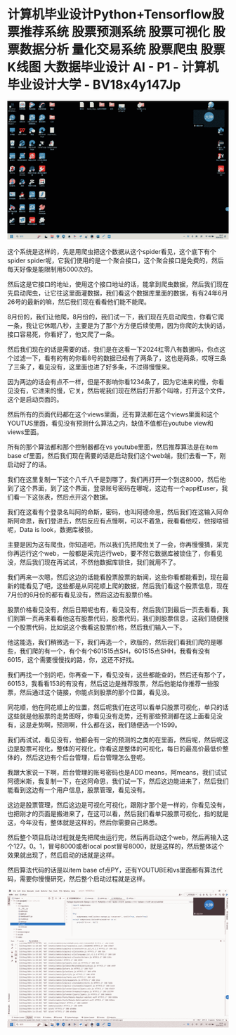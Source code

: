 # 计算机毕业设计Python+Tensorflow股票推荐系统 股票预测系统 股票可视化 股票数据分析 量化交易系统 股票爬虫 股票K线图 大数据毕业设计 AI - P1 - 计算机毕业设计大学 - BV18x4y147Jp

![](img/8a5024e5cc62e32c136d890c26a4a283_0.png)

这个系统是这样的，先是用爬虫把这个数据从这个spider看见，这个底下有个spider spider呢，它我们使用的是一个聚合接口，这个聚合接口是免费的，然后每天好像是能限制用5000次的。

然后这是它接口的地址，使用这个接口地址的话，能拿到爬虫数据，然后我们现在先启动爬虫，让它往这里面灌数据，我们看这个数据库里面的数据，有有24年6月26号的最新的嘛，然后我们现在看看他们能不能爬。

8月份的，我们让他爬，8月份的，我们试一下，我们现在先启动爬虫，你看它爬一条，我让它休眠八秒，主要是为了那个方方便后续使用，因为你爬的太快的话，接口容易死，你看好了，他又爬了一条。

然后我们现在的话是需要的话，我们是在这看一下2024杠零八有数据吗，你点这个过滤一下，看有的有的你看8号的数据已经有了两条了，这也是两条，哎呀三条了三条了，看见没有，这里面也进了好多条，不过得慢慢来。

因为两边的话会有点不一样，但是不影响你看1234条了，因为它进来的慢，你看见没有，它进来的慢，它关，然后呢我们现在然后打开那个叫啥，打开这个文件，这个是启动页面的。

然后所有的页面代码都在这个views里面，还有算法都在这个views里面和这个YOUTUS里面，看见没有预测什么算法之内，缺值不值都在youtube view和views里面。

所有的那个算法都和那个控制器都在vs youtube里面，然后推荐算法是在item base cf里面，然后我们现在需要的话是启动我们这个web端，我们去看一下，刚启动好了的话。

我们在这里复制一下这个八千八千是到哪了，我们再打开一个到这8000，然后他到了这个界面，到了这个界面，登录账号密码在哪呢，这边有一个app杠user，我们看一下这张表，然后点开这个数据。

我们在这看有个登录名叫阿的命斯，密码，也叫阿德命思，然后我们在这输入阿命斯阿命思，我们登进去，然后反应有点慢啊，可以不着急，我看看他哎，他报啥错呢，Data is look，数据库被锁。

主要是因为这有爬虫，你知道吧，所以我们先把爬虫关了一会，你再慢慢猜，采完你再运行这个web，一般都是采完运行web，要不然它数据库被锁住了，你看见没，然后我们现在再试试，不然他数据库锁住，我们就用不了。

我们再来一次嗯，然后这边的话能看股票股票的新闻，这些你看都能看到，现在最新的能看见了吧，这些都是从同花顺上爬的数据，然后我们看这个股票信息，现在7月份的6月份的都有看见没有，然后这边有股票价格。

股票价格看见没有，然后日期呢也有，看见没有，然后我们到最后一页去看看，我们到第一页再来看看他这有股票代码，股票代码，我们到股票信息，这我们随便搜一个股票代码，比如说这个我看这股票价格，然后我们输入一下。

他这能选，我们稍微选一下，我们再选一个，欧版的，然后我们看我们爬的是哪些，我们爬的有一个，有个有个601515点SH，601515点SHH，我看有没有6015，这个需要慢慢找的路，你，这还不好找。

我们再找一个别的吧，你再查一下，看见没有，这些都能查的，然后还有那个了，60153，我看看153的有没有，然后这边是推荐股票，然后他能给你推荐一些股票，然后通过这个链接，你能点到股票的那个位置，看见没。

同花顺，他在同花顺上的位置，然后呢我们在这可以看单只股票可视化，单只的话这些就是他股票的走势图呀，你看见没有走势，还有那些预测都在这上面看见没有，这是走势啊，预测啊，什么都在这，我们随便选一个1599。

我们再试试，看见没有，他都会有一定的预测的之类的在里面，然后呢，然后呢这边是股票可视化，整体的可视化，你看这是整体的可视化，每日的最高价最低价整体的，然后这边有个后台管理，后台管理怎么登呢。

我跟大家说一下啊，后台管理的账号密码也是ADD means，阿means，我们试试阿德米斯，我复制一下，在这阿命思，我们试一下，然后这边能进来了，然后我们能看到这边有一个用户信息，股票管理，看见没有。

这边是股票管理，然后这边是可视化可视化，跟刚才那个是一样的，你看见没有，也把刚才的页面是搬进来了，在这可以看，然后我们看单只股票可视化，指的就是这，今年没有，整体就是这样的，然后你需要自己熟悉。

然后整个项目启动过程就是先把爬虫运行完，然后再启动这个web，然后再输入这个127。0。1，冒号8000或者local post冒号8000，就是这样的，然后整体这个效果就出现了，然后启动的话就是这样。

然后算法代码的话是以item base cf点PY，还有YOUTUBE和vs里面都有算法代码，需要你慢慢研究，然后整个启动过程就是这样。



![](img/8a5024e5cc62e32c136d890c26a4a283_2.png)